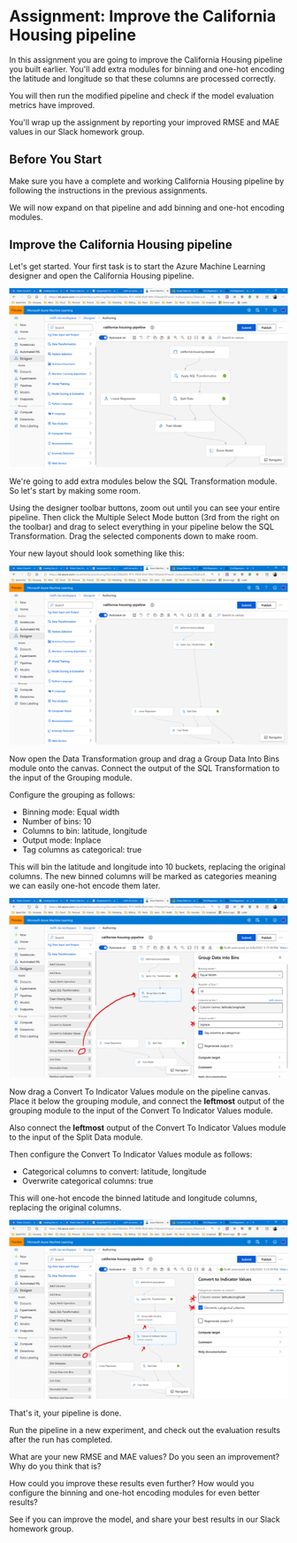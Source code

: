 # Assignment: Improve the California Housing pipeline

In this assignment you are going to improve the California Housing pipeline you built earlier. You'll add extra modules for binning and one-hot encoding the latitude and longitude so that these columns are processed correctly.

You will then run the modified pipeline and check if the model evaluation metrics have improved. 

You'll wrap up the assignment by reporting your improved RMSE and MAE values in our Slack homework group. 

## Before You Start

Make sure you have a complete and working California Housing pipeline by following the instructions in the previous assignments. 

We will now expand on that pipeline and add binning and one-hot encoding modules.

## Improve the California Housing pipeline

Let's get started. Your first task is to start the Azure Machine Learning designer and open the California Housing pipeline.

![California housing pipeline step 1](./assets/pipeline1.png)

We're going to add extra modules below the SQL Transformation module. So let's start by making some room.

Using the designer toolbar buttons, zoom out until you can see your entire pipeline. Then click the Multiple Select Mode button (3rd from the right on the toolbar) and drag to select everything in your pipeline below the SQL Transformation. Drag the selected components down to make room.

Your new layout should look something like this:

![California housing pipeline step 2](./assets/pipeline2.png)

Now open the Data Transformation group and drag a Group Data Into Bins module onto the canvas. Connect the output of the SQL Transformation to the input of the Grouping module.

Configure the grouping as follows:

* Binning mode: Equal width
* Number of bins: 10
* Columns to bin: latitude, longitude
* Output mode: Inplace
* Tag columns as categorical: true

This will bin the latitude and longitude into 10 buckets, replacing the original columns. The new binned columns will be marked as categories meaning we can easily one-hot encode them later. 

![California housing pipeline step 3](./assets/pipeline3.png)

Now drag a Convert To Indicator Values module on the pipeline canvas. Place it below the grouping module, and connect the **leftmost** output of the grouping module to the input of the Convert To Indicator Values module. 

Also connect the **leftmost** output of the Convert To Indicator Values module to the input of the Split Data module.

Then configure the Convert To Indicator Values module as follows:

* Categorical columns to convert: latitude, longitude
* Overwrite categorical columns: true

This will one-hot encode the binned latitude and longitude columns, replacing the original columns. 

![California housing pipeline step 4](./assets/pipeline4.png)

That's it, your pipeline is done.

Run the pipeline in a new experiment, and check out the evaluation results after the run has completed.

What are your new RMSE and MAE values? Do you seen an improvement? Why do you think that is?

How could you improve these results even further? How would you configure the binning and one-hot encoding modules for even better results?

See if you can improve the model, and share your best results in our Slack homework group.
